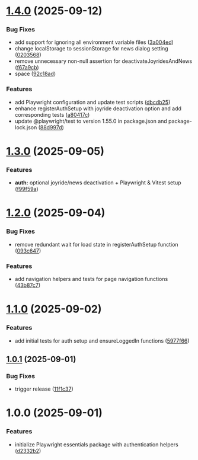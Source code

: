 # [1.4.0](https://github.com/TIMOCOM-GmbH/playwright-essentials/compare/v1.3.0...v1.4.0) (2025-09-12)

### Bug Fixes

- add support for ignoring all environment variable files ([3a004ed](https://github.com/TIMOCOM-GmbH/playwright-essentials/commit/3a004edd9385328c325b0e54c31ebd46b59e5de3))
- change localStorage to sessionStorage for news dialog setting ([0203568](https://github.com/TIMOCOM-GmbH/playwright-essentials/commit/02035680519461523fd2bd3e3d0d31826cb2cddd))
- remove unnecessary non-null assertion for deactivateJoyridesAndNews ([f67a9cb](https://github.com/TIMOCOM-GmbH/playwright-essentials/commit/f67a9cbc074766b6455ee824396d6e89c2562dc4))
- space ([92c18ad](https://github.com/TIMOCOM-GmbH/playwright-essentials/commit/92c18ad3d1a554180789bac5012e5e63148ae64f))

### Features

- add Playwright configuration and update test scripts ([dbcdb25](https://github.com/TIMOCOM-GmbH/playwright-essentials/commit/dbcdb258ea8771b9e334462788f2b961afd49e88))
- enhance registerAuthSetup with joyride deactivation option and add corresponding tests ([a80417c](https://github.com/TIMOCOM-GmbH/playwright-essentials/commit/a80417c1a4958a896789d5737306ddee4d868caa))
- update @playwright/test to version 1.55.0 in package.json and package-lock.json ([88d997d](https://github.com/TIMOCOM-GmbH/playwright-essentials/commit/88d997d828d86e555573c6fd93452d02d9a7e899))

# [1.3.0](https://github.com/TIMOCOM-GmbH/playwright-essentials/compare/v1.2.0...v1.3.0) (2025-09-05)

### Features

- **auth:** optional joyride/news deactivation + Playwright & Vitest setup ([f99f59a](https://github.com/TIMOCOM-GmbH/playwright-essentials/commit/f99f59a45070daa2a519d5c5919b6f1b3453f730))

# [1.2.0](https://github.com/TIMOCOM-GmbH/playwright-essentials/compare/v1.1.0...v1.2.0) (2025-09-04)

### Bug Fixes

- remove redundant wait for load state in registerAuthSetup function ([093c647](https://github.com/TIMOCOM-GmbH/playwright-essentials/commit/093c647a612deb624f76b162bdaf5468d47fede7))

### Features

- add navigation helpers and tests for page navigation functions ([43b87c7](https://github.com/TIMOCOM-GmbH/playwright-essentials/commit/43b87c7aac63847af0adf2465941e6b20ba7e60c))

# [1.1.0](https://github.com/TIMOCOM-GmbH/playwright-essentials/compare/v1.0.1...v1.1.0) (2025-09-02)

### Features

- add initial tests for auth setup and ensureLoggedIn functions ([5977f66](https://github.com/TIMOCOM-GmbH/playwright-essentials/commit/5977f6629c22686df74cd90b6f68f05670014ba2))

## [1.0.1](https://github.com/TIMOCOM-GmbH/playwright-essentials/compare/v1.0.0...v1.0.1) (2025-09-01)

### Bug Fixes

- trigger release ([11f1c37](https://github.com/TIMOCOM-GmbH/playwright-essentials/commit/11f1c37dd72d93f56306f9e476405c685090f4ce))

# 1.0.0 (2025-09-01)

### Features

- initialize Playwright essentials package with authentication helpers ([d2332b2](https://github.com/TIMOCOM-GmbH/playwright-essentials/commit/d2332b22ccbf385f2198d6f96eb26e64e4f74d3e))
